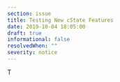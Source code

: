 ```yaml
---
section: issue
title: Testing New cState Features
date: 2019-10-04 18:05:00
draft: true
informational: false
resolvedWhen: ""
severity: notice
---
```

T